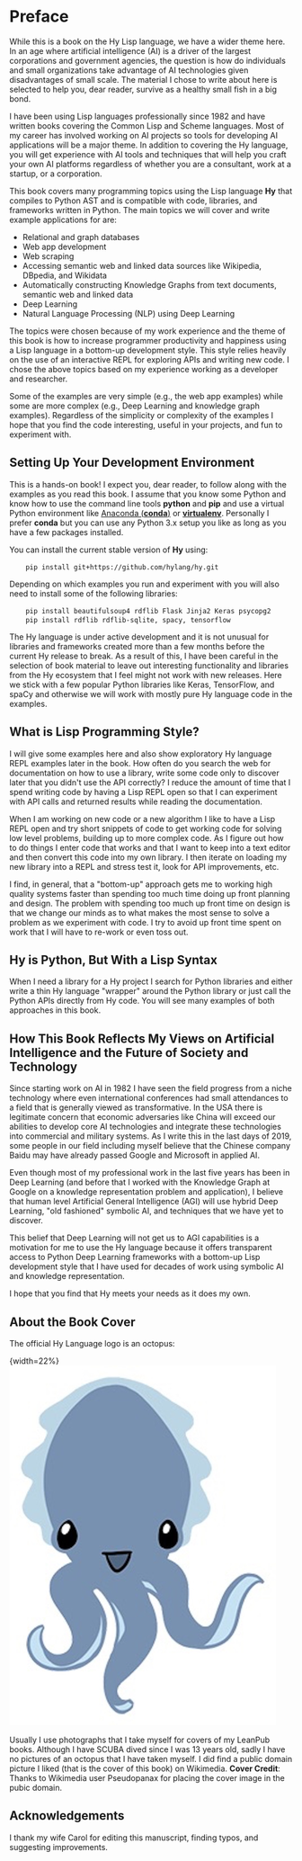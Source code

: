 # Preface

While this is a book on the Hy Lisp language, we have a wider theme here. In an age where artificial intelligence (AI) is a driver of the largest corporations and government agencies, the question is how do individuals and small organizations take advantage of AI technologies given disadvantages of small scale. The material I chose to write about here is selected to help you, dear reader, survive as a healthy small fish in a big bond.

I have been using Lisp languages professionally since 1982 and have written books covering the Common Lisp and Scheme languages. Most of my career has involved working on AI projects so tools for developing AI applications will be a major theme. In addition to covering the Hy language, you will get experience with AI tools and techniques that will help you craft your own AI platforms regardless of whether you are a consultant, work at a startup, or a corporation.

This book covers many programming topics using the Lisp language **Hy** that compiles to Python AST and is compatible with code, libraries, and frameworks written in Python. The main topics we will cover and write example applications for are:

- Relational and graph databases
- Web app development
- Web scraping
- Accessing semantic web and linked data sources like Wikipedia, DBpedia, and Wikidata
- Automatically constructing Knowledge Graphs from text documents, semantic web and linked data
- Deep Learning
- Natural Language Processing (NLP) using Deep Learning

The topics were chosen because of my work experience and the theme of this book is  how to increase programmer productivity and happiness using a Lisp language in a bottom-up development style. This style relies heavily on the use of an interactive REPL for exploring APIs and writing new code. I chose the above topics based on my experience working as a developer and researcher.

Some of the examples are very simple (e.g., the web app examples) while some are more complex (e.g., Deep Learning and knowledge graph examples). Regardless of the simplicity or complexity of the examples I hope that you find the code interesting, useful in your projects, and fun to experiment with.

## Setting Up Your Development Environment

This is a hands-on book! I expect you, dear reader, to follow along with the examples as you read this book. I assume that you know some Python and know how to use the command line tools **python** and **pip** and use a virtual Python environment like [Anaconda (**conda**)](https://www.anaconda.com/) or [**virtualenv**](https://virtualenv.pypa.io/en/latest/). Personally I prefer **conda** but you can use any Python 3.x setup you like as long as you have a few packages installed.

You can install the current stable version of **Hy** using:

        pip install git+https://github.com/hylang/hy.git

Depending on which examples you run and experiment with you will also need to install some of the following libraries:

        pip install beautifulsoup4 rdflib Flask Jinja2 Keras psycopg2
        pip install rdflib rdflib-sqlite, spacy, tensorflow

The Hy language is under active development and it is not unusual for libraries and frameworks created more than a few months before the current Hy release to break. As a result of this, I have been careful in the selection of book material to leave out interesting functionality and libraries from the Hy ecosystem that I feel might not work with new releases. Here we stick with a few popular Python libraries like Keras, TensorFlow, and spaCy and otherwise we will work with mostly pure Hy language code in the examples.

## What is Lisp Programming Style?

I will give some examples here and also show exploratory Hy language REPL examples later in the book. How often do you search the web for documentation on how to use a library, write some code only to discover later that you didn't use the API correctly? I reduce the amount of time that I spend writing code by having a Lisp REPL open so that I can experiment with API calls and returned results while reading the documentation.

When I am working on new code or a new algorithm I like to have a Lisp REPL open and try short snippets of code to get working code for solving low level problems, building up to more complex code. As I figure out how to do things I enter code that works and that I want to keep into a text editor and then convert this code into my own library. I then iterate on loading my new library into a REPL and stress test it, look for API improvements, etc.

I find, in general, that a "bottom-up" approach gets me to working high quality systems faster than spending too much time doing up front planning and design. The problem with spending too much up front time on design is that we change our minds as to what makes the most sense to solve a problem as we experiment with code. I try to avoid up front time spent on work that I will have to re-work or even toss out.

## Hy is Python, But With a Lisp Syntax

When I need a library for a Hy project I search for Python libraries and either write a thin Hy language "wrapper" around the Python library or just call the Python APIs directly from Hy code. You will see many examples of both approaches in this book.

## How This Book Reflects My Views on Artificial Intelligence and the Future of Society and Technology

Since starting work on AI in 1982 I have seen the field progress from a niche technology where even international conferences had small attendances to a field that is generally viewed as transformative. In the USA there is legitimate concern that economic adversaries like China will exceed our abilities to develop core AI technologies and integrate these technologies into commercial and military systems. As I write this in the last days of 2019, some people in our field including myself believe that the Chinese company Baidu may have already passed Google and Microsoft in applied AI.

Even though most of my professional work in the last five years has been in Deep Learning (and before that I worked with the Knowledge Graph at Google on a knowledge representation problem and application), I believe that human level Artificial General Intelligence (AGI) will use hybrid Deep Learning, "old fashioned" symbolic AI, and techniques that we have yet to discover.

This belief that Deep Learning will not get us to AGI capabilities is a motivation for me to use the Hy language because it offers transparent access to Python Deep Learning frameworks with a bottom-up Lisp development style that I have used for decades of work using symbolic AI and knowledge representation.

I hope that you find that Hy meets your needs as it does my own.

## About the Book Cover

The official Hy Language logo is an octopus:

{width=22%}
![The Hy Language logo Cuddles by Karen Rustad](images/hylisplogo.jpg)

Usually I use photographs that I take myself for covers of my LeanPub books. Although I have SCUBA dived since I was 13 years old, sadly I have no pictures of an octopus that I have taken myself. I did find a public domain picture I liked (that is the cover of this book) on Wikimedia. **Cover Credit**: Thanks to Wikimedia user Pseudopanax for placing the cover image in the pubic domain.

## Acknowledgements

I thank my wife Carol for editing this manuscript, finding typos, and suggesting improvements.